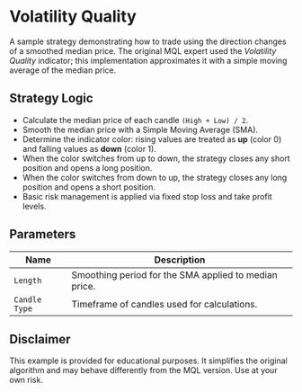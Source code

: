 # Volatility Quality

A sample strategy demonstrating how to trade using the direction changes of a smoothed median price. The original MQL expert used the *Volatility Quality* indicator; this implementation approximates it with a simple moving average of the median price.

## Strategy Logic
- Calculate the median price of each candle `(High + Low) / 2`.
- Smooth the median price with a Simple Moving Average (SMA).
- Determine the indicator color: rising values are treated as **up** (color 0) and falling values as **down** (color 1).
- When the color switches from up to down, the strategy closes any short position and opens a long position.
- When the color switches from down to up, the strategy closes any long position and opens a short position.
- Basic risk management is applied via fixed stop loss and take profit levels.

## Parameters
| Name | Description |
|------|-------------|
| `Length` | Smoothing period for the SMA applied to median price. |
| `Candle Type` | Timeframe of candles used for calculations. |

## Disclaimer
This example is provided for educational purposes. It simplifies the original algorithm and may behave differently from the MQL version. Use at your own risk.
